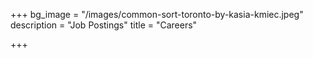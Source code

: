 +++
bg_image = "/images/common-sort-toronto-by-kasia-kmiec.jpeg"
description = "Job Postings"
title = "Careers"

+++
